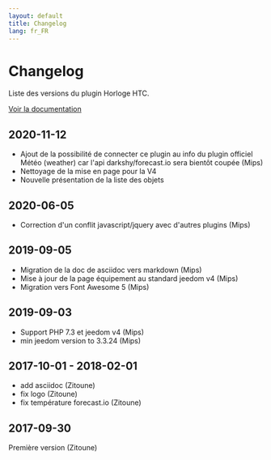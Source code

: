 ```yaml
---
layout: default
title: Changelog
lang: fr_FR
---
```


# Changelog

Liste des versions du plugin Horloge HTC.

[Voir la documentation]({{site.baseurl/#language#/}}/)

## 2020-11-12

- Ajout de la possibilité de connecter ce plugin au info du plugin officiel Météo (weather) car l'api darkshy/forecast.io sera bientôt coupée (Mips)
- Nettoyage de la mise en page pour la V4
- Nouvelle présentation de la liste des objets

## 2020-06-05

- Correction d'un conflit javascript/jquery avec d'autres plugins (Mips)

## 2019-09-05

- Migration de la doc de asciidoc vers markdown (Mips)
- Mise à jour de la page équipement au standard jeedom v4 (Mips)
- Migration vers Font Awesome 5 (Mips)

## 2019-09-03

- Support PHP 7.3 et jeedom v4 (Mips)
- min jeedom version to 3.3.24 (Mips)

## 2017-10-01 - 2018-02-01

- add asciidoc (Zitoune)
- fix logo (Zitoune)
- fix température forecast.io (Zitoune)

## 2017-09-30

Première version (Zitoune)
